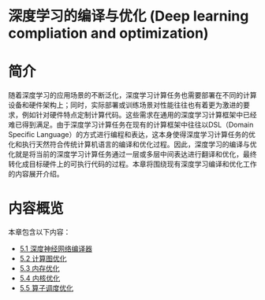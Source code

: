 <!--Copyright © Microsoft Corporation. All rights reserved.
  适用于[License](https://github.com/microsoft/AI-System/blob/main/LICENSE)版权许可-->


# 深度学习的编译与优化 (Deep learning compliation and optimization)

# 简介 

随着深度学习的应用场景的不断泛化，深度学习计算任务也需要部署在不同的计算设备和硬件架构上；同时，实际部署或训练场景对性能往往也有着更为激进的要求，例如针对硬件特点定制计算代码。这些需求在通用的深度学习计算框架中已经难已得到满足。由于深度学习计算任务在现有的计算框架中往往以DSL（Domain Specific Language）的方式进行编程和表达，这本身使得深度学习计算任务的优化和执行天然符合传统计算机语言的编译和优化过程。因此，深度学习的编译与优化就是将当前的深度学习计算任务通过一层或多层中间表达进行翻译和优化，最终转化成目标硬件上的可执行代码的过程。本章将围绕现有深度学习编译和优化工作的内容展开介绍。

# 内容概览

本章包含以下内容：

- [5.1 深度神经网络编译器](5.1-深度神经网络编译器.md)
- [5.2 计算图优化](5.2-计算图优化.md)
- [5.3 内存优化](5.3-内存优化.md)
- [5.4 内核优化](5.4-内核优化.md)
- [5.5 算子调度优化](5.5-算子调度优化.md)